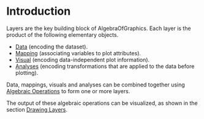 # Introduction

Layers are the key building block of AlgebraOfGraphics.
Each layer is the product of the following elementary objects.

- [Data](@ref) (encoding the dataset).
- [Mapping](@ref) (associating variables to plot attributes).
- [Visual](@ref) (encoding data-independent plot information).
- [Analyses](@ref) (encoding transformations that are applied to the data before plotting).

Data, mappings, visuals and analyses can be combined together using [Algebraic Operations](@ref)
to form one or more layers.

The output of these algebraic operations can be visualized, as shown in the section
[Drawing Layers](@ref).
